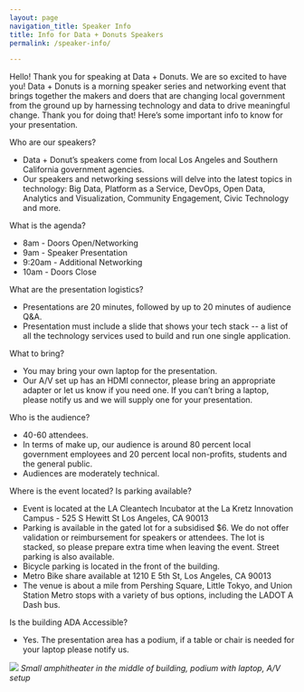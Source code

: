 ```yaml
---
layout: page
navigation_title: Speaker Info
title: Info for Data + Donuts Speakers
permalink: /speaker-info/

---
```


Hello! Thank you for speaking at Data + Donuts. We are so excited to have you! Data + Donuts is a morning speaker series and networking event that brings together the makers and doers that are changing local government from the ground up by harnessing technology and data to drive meaningful change. Thank you for doing that! Here’s some important info to know for your presentation.

Who are our speakers?
+ Data + Donut’s speakers come from local Los Angeles and Southern California government agencies.
+ Our speakers and networking sessions will delve into the latest topics in technology: Big Data, Platform as a Service, DevOps, Open Data, Analytics and Visualization, Community Engagement, Civic Technology and more.

What is the agenda?
+ 8am - Doors Open/Networking
+ 9am - Speaker Presentation
+ 9:20am - Additional Networking
+ 10am - Doors Close

What are the presentation logistics?
+ Presentations are 20 minutes, followed by up to 20 minutes of audience Q&A.
+ Presentation must include a slide that shows your tech stack -- a list of all the technology services used to build and run one single application.

What to bring?
+ You may bring your own laptop for the presentation.
+ Our A/V set up has an HDMI connector, please bring an appropriate adapter or let us know if you need one.
If you can’t bring a laptop, please notify us and we will supply one for your presentation.

Who is the audience?
+ 40-60 attendees.
+ In terms of make up, our audience is around 80 percent local government employees and 20 percent local non-profits, students and the general public.
+ Audiences are moderately technical.

Where is the event located? Is parking available?
+ Event is located at the LA Cleantech Incubator at the La Kretz Innovation Campus - 525 S Hewitt St Los Angeles, CA 90013
+ Parking is available in the gated lot for a subsidised $6. We do not offer validation or reimbursement for speakers or attendees. The lot is stacked, so please prepare extra time when leaving the event. Street parking is also available.
+ Bicycle parking is located in the front of the building.
+ Metro Bike share available at 1210 E 5th St, Los Angeles, CA 90013
+ The venue is about a mile from Pershing Square, Little Tokyo, and Union Station Metro stops with a variety of bus options, including the LADOT A Dash bus.

Is the building ADA Accessible?
+ Yes. The presentation area has a podium, if a table or chair is needed for your laptop please notify us.

<img src="{{site.baseurl}}/images/laci-speaker-venue.JPG">
<caption><em>Small amphitheater in the middle of building, podium with laptop, A/V setup</em></caption>
